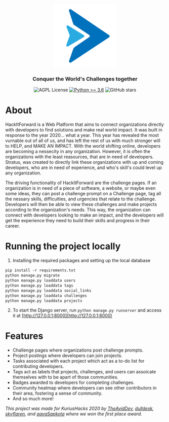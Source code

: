 <p align=center>
    <img alt="Cloak Logo" src="app/static/img/logo.png" width="200px" height="200px">
    <h3 align=center>Conquer the World's Challenges together</h3>
</p>
<p align=center>
    <img alt="AGPL License" src="https://img.shields.io/github/license/theaviddev/stratus">
    <a target="_blank" href="https://www.python.org/downloads/" title="Python version"><img alt="Python >= 3.6" src="https://img.shields.io/badge/python-%3E=_3.6-green.svg"></a>
    <img alt="GitHub stars" src="https://img.shields.io/github/stars/theaviddev/cloak">
</p>

# About
HackItForward is a Web Platform that aims to connect organizations directly with developers to find solutions and make real world impact. It was built in response to the year 2020... what a year. This year has revealed the most vurnable out of all of us, and has left the rest of us with much stronger will to HELP, and MAKE AN IMPACT. With the world shifting online, developers are becoming a nessecity in any organization. However, it is often the organizations with the least reasources, that are in need of developers. Stratus, was created to directly link these organizations with up and coming developers, who are in need of experience, and who's skill's could level up any organization.

The driving functionality of HackItForward are the challenge pages. If an organization is in need of a piece of software, a website, or maybe even some ideas, they can post a challenge prompt on a Challenge page, tag all the nessary skills, difficulties, and urgencies that relate to the challenge. Developers will then be able to view these challenges and make projects according to the organization's needs. This way, the organization can connect with developers looking to make an impact, and the developers will get the experience they need to build their skills and progress in their career.

# Running the project locally
1. Installing the required packages and setting up the local database
```
pip install -r requirements.txt
python manage.py migrate
python manage.py loaddata users
python manage.py loaddata tags
python manage.py loaddata social_links
python manage.py loaddata challenges
python manage.py loaddata projects
```
2. To start the Django server, run `python manage.py runserver` and access it at [http://127.0.0.1:8000](http://127.0.0.1:8000)

# Features
 - Challenge pages where organizations post challenge prompts.
 - Project postings where developers can join projects.
 - Tasks associated with each project which act as a to-do list for contributing developers.
 - Tags act as labels that projects, challenges, and users can assoicate themselves with to be apart of those communities.
 - Badges awarded to developers for completing challenges.
 - Community heatmap where developers can see other contributors in their area, fostering a sense of community.
 - And so much more!

 *This project was made for KuriusHacks 2020 by [TheAvidDev](https://github.com/TheAvidDev/), [dulldesk](https://github.com/dulldesk/), [skyflaren](https://github.com/skyflaren/), and [aavaSapkota](https://github.com/aavaSapkota) where we won the first place award.*
